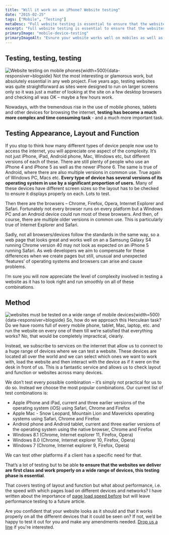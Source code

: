 ```yaml
---
title: "Will it work on an iPhone? Website testing"
date: "2015-02-25"
tags: ["Mobile", "Testing"]
metaDesc: "Full website testing is essential to ensure that the websites we deliver are first class and work properly on a wide range of devices. This is how we do it."
excerpt: "Full website testing is essential to ensure that the websites we deliver are first class and work properly on a wide range of devices. Nowadays, with the tremendous rise in the use of mobile phones, tablets and other devices for browsing the internet, <strong>testing has become a much more complex and time consuming task</strong> – and a much more important task. This is how we do it."
primaryImage: "mobile-device-testing"
primaryImageAlt: "Esnure your website works well on mobiles as well as other devices"
---
```


## Testing, testing, testing
![Website testing on mobile phones](/optim/blog/test-website-iphone6.jpg){width=500}{data-responsiver=blogside}
Not the most interesting or glamorous work, but absolutely essential in any web project. Five years ago, testing websites was quite straightforward as sites were designed to run on larger screens only so it was just a matter of looking at the site on a few desktop browsers and checking all was OK – maybe a few hours work.

Nowadays, with the tremendous rise in the use of mobile phones, tablets and other devices for browsing the internet, **testing has become a much more complex and time consuming task** - and a much more important task.

## Testing Appearance, Layout and Function
If you stop to think how many different types of device people now use to access the internet, you will appreciate one aspect of the complexity. It’s not just iPhone, iPad, Android phone, Mac, Windows etc, but different versions of each of these. There are still plenty of people who use an iPhone 4 and iPhone 5 as well as the newer iPhone 6. The same is true of Android, where there are also multiple versions in common use. True again of Windows PC, Macs etc. **Every type of device has several versions of its operating system in use by a significant proportion of users.** Many of these devices have different screen sizes so the layout has to be checked to ensure it displays properly on each. Lots to test.

Then there are the browsers – Chrome, Firefox, Opera, Internet Explorer and Safari. Fortunately not every browser runs on every platform but a Windows PC and an Android device could run most of these browsers. And then, of course, there are multiple older versions in common use. This is particularly true of Internet Explorer and Safari.

Sadly, not all browsers/devices follow the standards in the same way, so a web page that looks great and works well on an a Samsung Galaxy S4 running Chrome version 40 may not look as expected on an iPhone 5 running Safari. As web developers we aim to compensate for these differences when we create pages but still, unusual and unexpected ‘features’ of operating systems and browsers can arise and cause problems.

I’m sure you will now appreciate the level of complexity involved in testing a website as it has to look right and run smoothly on all of these combinations.

## Method
![websites must be tested on a wide range of mobile devices](/optim/blog/mobile-device-testing.jpg){width=500}{data-responsiver=blogside}
So, how do we approach this Herculean task? Do we have rooms full of every mobile phone, tablet, Mac, laptop, etc. and run the website on every one of them till we’re satisfied that everything works? No, that would be completely impractical, clearly.

Instead, we subscribe to services on the internet that allow us to connect to a huge range of devices where we can test a website. These devices are located all over the world and we can select which ones we want to work with, load the website and then interact with the device as if it were on the desk in front of us. This is a fantastic service and allows us to check layout and function or websites across many devices.

We don’t test every possible combination – it’s simply not practical for us to do so. Instead we choose the most popular combinations. Our current list of test combinations is:

- Apple iPhone and iPad, current and three earlier versions of the operating system (iOS) using Safari, Chrome and Firefox
- Apple Mac - Snow Leopard, Mountain Lion and Mavericks operating systems using Safari, Chrome and Firefox
- Android phone and Android tablet, current and three earlier versions of the operating system using the native browser, Chrome and Firefox
- Windows 8.1 (Chrome, Internet explorer 11, Firefox, Opera)
- Windows 8.0 (Chrome, Internet explorer 10, Firefox, Opera)
- Windows 7 (Chrome, Internet explorer 9, Firefox, Opera)

We can test other platforms if a client has a specific need for that.

That’s a lot of testing but to be able **to ensure that the websites we deliver are first class and work properly on a wide range of devices, this testing phase is essential**.

That covers testing of layout and function but what about performance, i.e. the speed with which pages load on different devices and networks? I have written about the importance of [page load speed before](/blog/web-page-speed/ "Web Page Speed") but will leave performance testing to a future article.

Are you confident that your website looks as it should and that it works properly on all the different devices that it could be seen on? If not, we’d be happy to test it out for you and make any amendments needed. [Drop us a line](/contact/ "Contact") if you're interested.
